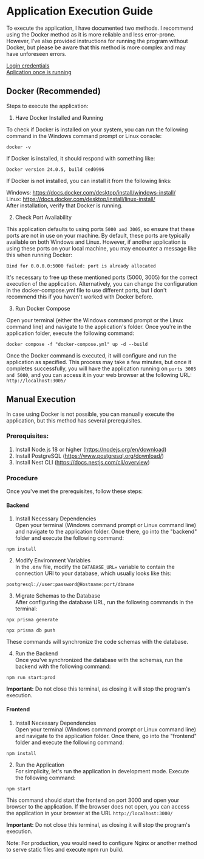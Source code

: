 # Application Execution Guide
To execute the application, I have documented two methods. I recommend using the Docker method as it is more reliable and less error-prone. However, I've also provided instructions for running the program without Docker, but please be aware that this method is more complex and may have unforeseen errors.

[Login credentials](ExampleUsers.md)<br>
[Aplication once is running](http://localhost:3005/)<br>

## Docker (Recommended)
Steps to execute the application:

1. Have Docker Installed and Running

To check if Docker is installed on your system, you can run the following command in the Windows command prompt or Linux console:

```
docker -v
```
If Docker is installed, it should respond with something like:
```
Docker version 24.0.5, build ced0996
```
If Docker is not installed, you can install it from the following links:

Windows: https://docs.docker.com/desktop/install/windows-install/ <br>
Linux: https://docs.docker.com/desktop/install/linux-install/ <br>
After installation, verify that Docker is running.

2. Check Port Availability

This application defaults to using ports `5000 and 3005`, so ensure that these ports are not in use on your machine. By default, these ports are typically available on both Windows and Linux. However, if another application is using these ports on your local machine, you may encounter a message like this when running Docker:

```
Bind for 0.0.0.0:5000 failed: port is already allocated
```
It's necessary to free up these mentioned ports (5000, 3005) for the correct execution of the application. Alternatively, you can change the configuration in the docker-compose.yml file to use different ports, but I don't recommend this if you haven't worked with Docker before.

3. Run Docker Compose

Open your terminal (either the Windows command prompt or the Linux command line) and navigate to the application's folder. Once you're in the application folder, execute the following command:
```
docker compose -f "docker-compose.yml" up -d --build
```

Once the Docker command is executed, it will configure and run the application as specified. This process may take a few minutes, but once it completes successfully, you will have the application running on `ports 3005 and 5000`, and you can access it in your web browser at the following URL: `http://localhost:3005/`

## Manual Execution
In case using Docker is not possible, you can manually execute the application, but this method has several prerequisites.

### Prerequisites:
1. Install Node.js 18 or higher (https://nodejs.org/en/download)
2. Install PostgreSQL (https://www.postgresql.org/download/)
3. Install Nest CLI (https://docs.nestjs.com/cli/overview)

### Procedure
Once you've met the prerequisites, follow these steps:

#### Backend
1. Install Necessary Dependencies<br>
Open your terminal (Windows command prompt or Linux command line) and navigate to the application folder. Once there, go into the "backend" folder and execute the following command:
```
npm install
```

2. Modify Environment Variables<br>
In the .env file, modify the `DATABASE_URL=` variable to contain the connection URI to your database, which usually looks like this:

```
postgresql://user:password@Hostname:port/dbname
```
3. Migrate Schemas to the Database<br>
After configuring the database URL, run the following commands in the terminal:

```
npx prisma generate
```
```
npx prisma db push
```
These commands will synchronize the code schemas with the database.

4. Run the Backend<br>
Once you've synchronized the database with the schemas, run the backend with the following command:

```
npm run start:prod
```
**Important:** Do not close this terminal, as closing it will stop the program's execution.

#### Frontend
1. Install Necessary Dependencies<br>
Open your terminal (Windows command prompt or Linux command line) and navigate to the application folder. Once there, go into the "frontend" folder and execute the following command:

```
npm install
```
2. Run the Application<br>
For simplicity, let's run the application in development mode. Execute the following command:
```
npm start
```
This command should start the frontend on port 3000 and open your browser to the application. If the browser does not open, you can access the application in your browser at the URL `http://localhost:3000/`

**Important:** Do not close this terminal, as closing it will stop the program's execution.<br>

Note: For production, you would need to configure Nginx or another method to serve static files and execute npm run build.